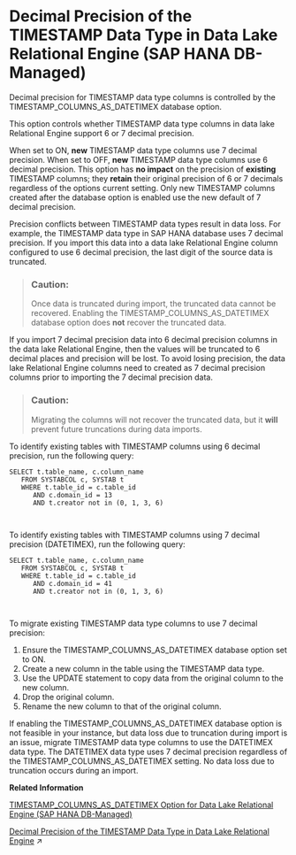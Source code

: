 <!-- loio5cbca14157bc452c88126325667e4342 -->

# Decimal Precision of the TIMESTAMP Data Type in Data Lake Relational Engine \(SAP HANA DB-Managed\)

Decimal precision for TIMESTAMP data type columns is controlled by the TIMESTAMP\_COLUMNS\_AS\_DATETIMEX database option.



This option controls whether TIMESTAMP data type columns in data lake Relational Engine support 6 or 7 decimal precision.

When set to ON, **new** TIMESTAMP data type columns use 7 decimal precision. When set to OFF, **new** TIMESTAMP data type columns use 6 decimal precision. This option has **no impact** on the precision of **existing** TIMESTAMP columns; they **retain** their original precision of 6 or 7 decimals regardless of the options current setting. Only new TIMESTAMP columns created after the database option is enabled use the new default of 7 decimal precision.

Precision conflicts between TIMESTAMP data types result in data loss. For example, the TIMESTAMP data type in SAP HANA database uses 7 decimal precision. If you import this data into a data lake Relational Engine column configured to use 6 decimal precision, the last digit of the source data is truncated.

> ### Caution:  
> Once data is truncated during import, the truncated data cannot be recovered. Enabling the TIMESTAMP\_COLUMNS\_AS\_DATETIMEX database option does **not** recover the truncated data.

If you import 7 decimal precision data into 6 decimal precision columns in the data lake Relational Engine, then the values will be truncated to 6 decimal places and precision will be lost. To avoid losing precision, the data lake Relational Engine columns need to created as 7 decimal precision columns prior to importing the 7 decimal precision data.

> ### Caution:  
> Migrating the columns will not recover the truncated data, but it **will** prevent future truncations during data imports.

To identify existing tables with TIMESTAMP columns using 6 decimal precision, run the following query:

```
SELECT t.table_name, c.column_name 
   FROM SYSTABCOL c, SYSTAB t
   WHERE t.table_id = c.table_id 
      AND c.domain_id = 13
      AND t.creator not in (0, 1, 3, 6)

 
```

To identify existing tables with TIMESTAMP columns using 7 decimal precision \(DATETIMEX\), run the following query:

```
SELECT t.table_name, c.column_name 
   FROM SYSTABCOL c, SYSTAB t
   WHERE t.table_id = c.table_id 
      AND c.domain_id = 41
      AND t.creator not in (0, 1, 3, 6)

 
```

To migrate existing TIMESTAMP data type columns to use 7 decimal precision:

1.  Ensure the TIMESTAMP\_COLUMNS\_AS\_DATETIMEX database option set to ON.
2.  Create a new column in the table using the TIMESTAMP data type.
3.  Use the UPDATE statement to copy data from the original column to the new column.
4.  Drop the original column.
5.  Rename the new column to that of the original column.

If enabling the TIMESTAMP\_COLUMNS\_AS\_DATETIMEX database option is not feasible in your instance, but data loss due to truncation during import is an issue, migrate TIMESTAMP data type columns to use the DATETIMEX data type. The DATETIMEX data type uses 7 decimal precision regardless of the TIMESTAMP\_COLUMNS\_AS\_DATETIMEX setting. No data loss due to truncation occurs during an import.

**Related Information**  


[TIMESTAMP\_COLUMNS\_AS\_DATETIMEX Option for Data Lake Relational Engine \(SAP HANA DB-Managed\)](../040-database-options/timestamp-columns-as-datetimex-option-for-data-lake-relational-engine-sap-hana-db-managed-34e3540.md "Controls whether DATETIMEX data type columns are automatically created when TIMESTAMPS data type columns are requested.")

[Decimal Precision of the TIMESTAMP Data Type in Data Lake Relational Engine](https://help.sap.com/viewer/19b3964099384f178ad08f2d348232a9/2023_1_QRC/en-US/520ce6c6c90f47769eb2f1ddafa8bf49.html "Decimal precision for TIMESTAMP data type columns is controlled by the TIMESTAMP_COLUMNS_AS_DATETIMEX database option.") :arrow_upper_right:


